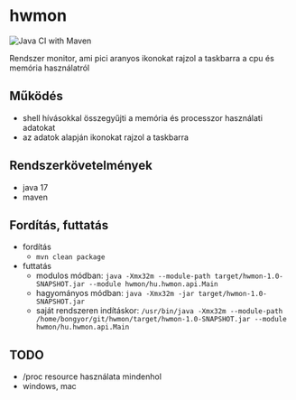# hwmon

![Java CI with Maven](https://github.com/bongyor/hwmon/workflows/Java%20CI%20with%20Maven/badge.svg)

Rendszer monitor, ami pici aranyos ikonokat rajzol a taskbarra a cpu és memória használatról

## Működés

* shell hívásokkal összegyűjti a memória és processzor használati adatokat
* az adatok alapján ikonokat rajzol a taskbarra

## Rendszerkövetelmények

* java 17
* maven

## Fordítás, futtatás

* fordítás
  * `mvn clean package`
* futtatás
  * modulos módban: `java -Xmx32m --module-path target/hwmon-1.0-SNAPSHOT.jar --module hwmon/hu.hwmon.api.Main`
  * hagyományos módban: `java -Xmx32m -jar target/hwmon-1.0-SNAPSHOT.jar`
  * saját rendszeren indításkor: `/usr/bin/java -Xmx32m --module-path /home/bongyor/git/hwmon/target/hwmon-1.0-SNAPSHOT.jar --module hwmon/hu.hwmon.api.Main`

## TODO

* /proc resource használata mindenhol
* windows, mac
